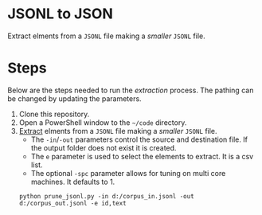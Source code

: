 # JSONL to JSON

Extract elments from a `JSONL` file making a _smaller_ `JSONL` file.

# Steps

Below are the steps needed to run the _extraction_ process.
The pathing can be changed by updating the parameters.

1. Clone this repository.
2. Open a PowerShell window to the `~/code` directory.
3. [Extract](../code/prune_jsonl.md) elments from a `JSONL` file making a _smaller_ `JSONL` file.
   * The `-in`/`-out` parameters control the source and destination file.
     If the output folder does not exist it is created.
   * The `e` parameter is used to select the elements to extract.
     It is a csv list.
   * The optional `-spc` parameter allows for tuning on multi core machines.
     It defaults to 1.
   ```{ps1}
   python prune_jsonl.py -in d:/corpus_in.jsonl -out d:/corpus_out.jsonl -e id,text
   ```
